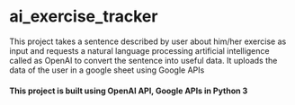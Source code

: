<h1>ai_exercise_tracker</h1>
<p>This project takes a sentence described by user about him/her exercise as input and requests a natural language processing artificial intelligence called as OpenAI to convert the sentence into useful data. It uploads the data of the user in a google sheet using Google APIs</p>
<h4>This project is built using OpenAI API, Google APIs in Python 3</h4>
